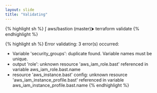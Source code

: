 ```yaml
---
layout: slide
title: "Validating"
---
```


<section markdown="1">
{% highlight sh %}
∫ aws/bastion (master)⮞ terraform validate
{% endhighlight %}

{% highlight sh %}
Error validating: 3 error(s) occurred:

* Variable 'security_groups': duplicate found. Variable names must be unique.
* output 'role': unknown resource 'aws_iam_role.bast' referenced in variable aws_iam_role.bast.name
* resource 'aws_instance.bast' config: unknown resource 'aws_iam_instance_profile.bast' referenced in variable aws_iam_instance_profile.bast.name
{% endhighlight %}

